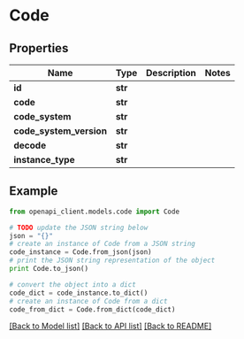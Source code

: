 # Code


## Properties
Name | Type | Description | Notes
------------ | ------------- | ------------- | -------------
**id** | **str** |  | 
**code** | **str** |  | 
**code_system** | **str** |  | 
**code_system_version** | **str** |  | 
**decode** | **str** |  | 
**instance_type** | **str** |  | 

## Example

```python
from openapi_client.models.code import Code

# TODO update the JSON string below
json = "{}"
# create an instance of Code from a JSON string
code_instance = Code.from_json(json)
# print the JSON string representation of the object
print Code.to_json()

# convert the object into a dict
code_dict = code_instance.to_dict()
# create an instance of Code from a dict
code_from_dict = Code.from_dict(code_dict)
```
[[Back to Model list]](../README.md#documentation-for-models) [[Back to API list]](../README.md#documentation-for-api-endpoints) [[Back to README]](../README.md)


